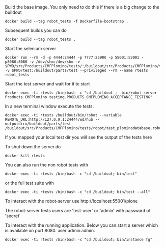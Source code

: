 
Build the base image. You only need to do this if there is a big change to the buildout

```
docker build --tag robot_tests -f Dockerfile-bootstrap .
```

Subsequent builds you can do

```
docker build --tag robot_tests .
```

Start the selenium server

```
docker run --rm -d -p 4444:24444 -p 7777:25900 -p 55001:55001 -p8080:8080 -v /dev/shm:/dev/shm -v $PWD/src/Products/CMFPlomino/tests/:/buildout/src/Products/CMFPlomino/tests -v $PWD/test:/buildout/parts/test --privileged --rm --name rtests robot_tests
```

Start the test server and wait for it to start

```
docker exec -ti rtests /bin/bash -c "cd /buildout ;  bin/robot-server Products.CMFPlomino.testing.PRODUCTS_CMFPLOMINO_ACCEPTANCE_TESTING"
```

In a new terminal window execute the tests:

```
docker exec -ti rtests /buildout/bin/robot --variable REMOTE_URL:http://127.0.0.1:24444/wd/hub --outputdir=/buildout/parts/test /buildout/src/Products/CMFPlomino/tests/robot/test_plominodatabase.robot
```

If you mapped your local test dir you will see the output of the tests here


To shut down the server do

```
docker kill rtests
```

You can also run the non robot tests with

```
docker exec -ti rtests /bin/bash -c "cd /buildout; bin/test"
```

or the full test suite with

```
docker exec -ti rtests /bin/bash -c "cd /buildout; bin/test --all"
```

To interact with the robot-server use http://localhost:55001/plone

The robot-server tests users are 'test-user' or 'admin' with password of 'secret'



To interact with the running application. Below you can start a server which is available on port 8080. user admin:admin.

```
docker exec -ti rtests /bin/bash -c "cd /buildout; bin/instance fg"
```

